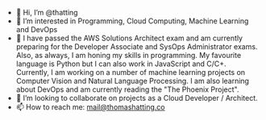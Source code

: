 - 👋 Hi, I’m @thatting
- 👀 I’m interested in Programming, Cloud Computing, Machine Learning and DevOps 
- 🌱 I have passed the AWS Solutions Architect exam and am currently preparing for the Developer Associate and SysOps Administrator exams. Also, as always, I am honing my skills in programming. My favourite language is Python but I can also work in JavaScript and C/C+. Currently, I am working on a number of machine learning projects on Computer Vision and Natural Language Processing.  I am also learning about DevOps and am currently reading the "The Phoenix Project".
- 💞️ I’m looking to collaborate on projects as a Cloud Developer / Architect. 
- 📫 How to reach me: mail@thomashatting.co

<!---
thatting/thatting is a ✨ special ✨ repository because its `README.md` (this file) appears on your GitHub profile.
You can click the Preview link to take a look at your changes.
--->
